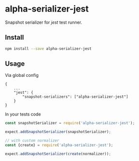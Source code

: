 # alpha-serializer-jest

Snapshot serializer for _jest_ test runner.

## Install
```bash 
npm install --save alpha-serializer-jest
``` 

## Usage
Via global config
```
{
    ...
    "jest": {
        "snapshot-serializers": ["alpha-serializer-jest"]
    }
}
```

In your tests code
```typescript
const snapshotSerializer = require('alpha-serializer-jest');

expect.addSnapshotSerializer(snapshotSerializer);

// with custom normalizer
const {create} = require('alpha-serializer-jest');

expect.addSnapshotSerializer(create(normalizer));
```